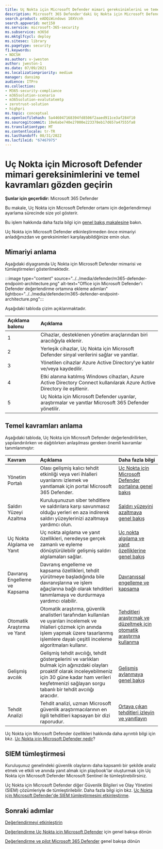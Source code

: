 ```yaml
---
title: Uç Nokta için Microsoft Defender mimari gereksinimlerini ve temel kavramları gözden geçirin
description: Microsoft 365 Defender'daki Uç Nokta için Microsoft Defender için teknik diyagram, deneme laboratuvarınızı veya pilot ortamınızı oluşturmadan önce Microsoft 365'teki kimliği anlamanıza yardımcı olur.
search.product: eADQiWindows 10XVcnh
search.appverid: met150
ms.service: microsoft-365-security
ms.subservice: m365d
ms.mktglfcycl: deploy
ms.sitesec: library
ms.pagetype: security
f1.keywords:
- NOCSH
ms.author: v-jweston
author: jweston-1
ms.date: 07/09/2021
ms.localizationpriority: medium
manager: dansimp
audience: ITPro
ms.collection:
- M365-security-compliance
- m365solution-scenario
- m365solution-evalutatemtp
- zerotrust-solution
- highpri
ms.topic: conceptual
ms.openlocfilehash: 5a446047168394fd8506f2aaed911ce3af284f10
ms.sourcegitcommit: 10e6abe740e27000e223378eb17d657a47555fa8
ms.translationtype: MT
ms.contentlocale: tr-TR
ms.lasthandoff: 08/31/2022
ms.locfileid: "67467975"
---
```

# <a name="review-microsoft-defender-for-endpoint-architecture-requirements-and-key-concepts"></a>Uç Nokta için Microsoft Defender mimari gereksinimlerini ve temel kavramları gözden geçirin

**Şunlar için geçerlidir:** Microsoft 365 Defender

Bu makale, Uç Nokta için Microsoft Defender ortamı için değerlendirmeyi ayarlama sürecinde size yol gösterir.

Bu işlem hakkında daha fazla bilgi için [genel bakış makalesine](eval-defender-endpoint-overview.md) bakın.

Uç Nokta için Microsoft Defender etkinleştirmeden önce mimariyi anladığınızdan ve gereksinimleri karşılayabildiğinize emin olun.

## <a name="understand-the-architecture"></a>Mimariyi anlama

Aşağıdaki diyagramda Uç Nokta için Microsoft Defender mimarisi ve tümleştirmeleri gösterilmektedir. 

:::image type="content" source="../../media/defender/m365-defender-endpoint-architecture.png" alt-text="Office için Microsoft Defender'ı Defender değerlendirme ortamına ekleme adımları" lightbox="../../media/defender/m365-defender-endpoint-architecture.png":::

Aşağıdaki tabloda çizim açıklanmaktadır.

Açıklama balonu | Açıklama
:---|:---|
1 | Cihazlar, desteklenen yönetim araçlarından biri aracılığıyla eklenir. 
2 | Yerleşik cihazlar, Uç Nokta için Microsoft Defender sinyal verilerini sağlar ve yanıtlar.
3 | Yönetilen cihazlar Azure Active Directory'ye katılır ve/veya kaydedilir.
4 | Etki alanına katılmış Windows cihazları, Azure Active Directory Connect kullanılarak Azure Active Directory ile eşitlenir.
5 | Uç Nokta için Microsoft Defender uyarılar, araştırmalar ve yanıtlar Microsoft 365 Defender yönetilir.

## <a name="understand-key-concepts"></a>Temel kavramları anlama

Aşağıdaki tabloda, Uç Nokta için Microsoft Defender değerlendirilirken, yapılandırılırken ve dağıtılırken anlaşılması gereken önemli kavramlar tanımlanmıştır: 

Kavram | Açıklama | Daha fazla bilgi
:---|:---|:---|
Yönetim Portalı | Olası gelişmiş kalıcı tehdit etkinliği veya veri ihlalleri uyarılarını izlemek ve yanıtlamak için portal Microsoft 365 Defender. | [Uç Nokta için Microsoft Defender portalına genel bakış](/microsoft-365/security/defender-endpoint/portal-overview)
Saldırı Yüzeyi Azaltma | Kuruluşunuzun siber tehditlere ve saldırılara karşı savunmasız olduğu yerleri en aza indirerek saldırı yüzeylerinizi azaltmaya yardımcı olun. | [Saldırı yüzeyini azaltmaya genel bakış](/microsoft-365/security/defender-endpoint/overview-attack-surface-reduction)
Uç Nokta Algılama ve Yanıt | Uç nokta algılama ve yanıt özellikleri, neredeyse gerçek zamanlı ve eyleme dönüştürülebilir gelişmiş saldırı algılamaları sağlar. | [Uç nokta algılama ve yanıt özelliklerine genel bakış](/microsoft-365/security/defender-endpoint/overview-endpoint-detection-response)
Davranış Engelleme ve Kapsama | Davranış engelleme ve kapsama özellikleri, tehdit yürütmeye başladığında bile davranışlarına ve işlem ağaçlarına bağlı olarak tehditleri tanımlamaya ve durdurmaya yardımcı olabilir. | [Davranışsal engelleme ve kapsama](/microsoft-365/security/defender-endpoint/behavioral-blocking-containment)
Otomatik Araştırma ve Yanıt | Otomatik araştırma, güvenlik analistleri tarafından kullanılan ve uyarıları incelemek ve ihlalleri çözmek için anında işlem yapmak üzere tasarlanmış işlemlere dayalı çeşitli inceleme algoritmaları kullanır. | [Tehditleri araştırmak ve düzeltmek için otomatik araştırma kullanma](/microsoft-365/security/defender-endpoint/automated-investigations)
Gelişmiş avcılık | Gelişmiş tehdit avcılığı, tehdit göstergelerini ve varlıkları bulmak için ağınızdaki olayları proaktif olarak inceleyebilmeniz için 30 güne kadar ham verileri keşfetmenizi sağlayan sorgu tabanlı bir tehdit avcılığı aracıdır. | [Gelişmiş avlanmaya genel bakış](/microsoft-365/security/defender-endpoint/advanced-hunting-overview)
Tehdit Analizi | Tehdit analizi, uzman Microsoft güvenlik araştırmacılarının en ilgili tehditleri kapsayan bir dizi raporudur. | [Ortaya çıkan tehditleri izleyin ve yanıtlayın](/microsoft-365/security/defender-endpoint/threat-analytics)


Uç Nokta için Microsoft Defender özellikleri hakkında daha ayrıntılı bilgi için bkz. [Uç Nokta için Microsoft Defender nedir](/microsoft-365/security/defender-endpoint/microsoft-defender-endpoint)?

## <a name="siem-integration"></a>SIEM tümleştirmesi

Kuruluşunuz genelindeki güvenlik olaylarını daha kapsamlı bir şekilde analiz etmek ve etkili ve anında yanıt almak için playbook'lar oluşturmak için Uç Nokta için Microsoft Defender Microsoft Sentinel ile tümleştirebilirsiniz. 

Uç Nokta için Microsoft Defender diğer Güvenlik Bilgileri ve Olay Yönetimi (SIEM) çözümleriyle de tümleştirilebilir. Daha fazla bilgi için bkz. [Uç Nokta için Microsoft Defender'de SIEM tümleştirmesini etkinleştirme](/microsoft-365/security/defender-endpoint/enable-siem-integration).


## <a name="next-steps"></a>Sonraki adımlar
[Değerlendirmeyi etkinleştirin](eval-defender-endpoint-enable-eval.md)

[Değerlendirme Uç Nokta için Microsoft Defender](eval-defender-endpoint-overview.md) için genel bakışa dönün

[Değerlendirme ve pilot Microsoft 365 Defender](eval-overview.md) genel bakışa dönün
